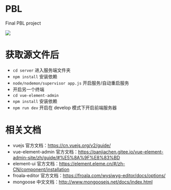 # PBL

Final PBL project

<img src="https://wpimg.wallstcn.com/f778738c-e4f8-4870-b634-56703b4acafe.gif">

# 获取源文件后

-   `cd server` 进入服务端文件夹
-   `npm install` 安装依赖
-   `node/nodemon/supervisor app.js` 开启服务/自动重启服务
-   开启另一个终端
-   `cd vue-element-admin`
-   `npm install` 安装依赖
-   `npm run dev` 开启在 develop 模式下开启前端服务器

# 相关文档

-   vuejs 官方文档：https://cn.vuejs.org/v2/guide/
-   vue-element-admin 官方文档：https://panjiachen.gitee.io/vue-element-admin-site/zh/guide/#%E5%8A%9F%E8%83%BD
-   element-ui 官方文档：https://element.eleme.cn/#/zh-CN/component/installation
-   froala-editor 官方文档：https://froala.com/wysiwyg-editor/docs/options/
-   mongoose 中文文档：http://www.mongoosejs.net/docs/index.html
